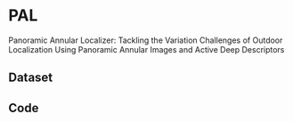 # PAL
Panoramic Annular Localizer: Tackling the Variation Challenges of Outdoor Localization Using Panoramic Annular Images and Active Deep Descriptors

## Dataset

## Code
